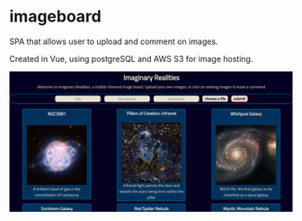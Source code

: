 # imageboard
SPA that allows user to upload and comment on images.

Created in Vue, using postgreSQL and AWS S3 for image hosting.

![Alt text](public/assets/imageboardpic.png?raw=true "Title")



